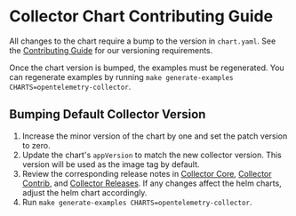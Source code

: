 # Collector Chart Contributing Guide

All changes to the chart require a bump to the version in `chart.yaml`. See the [Contributing Guide](https://github.com/open-telemetry/opentelemetry-helm-charts/blob/main/CONTRIBUTING.md#versioning) for our versioning requirements.

Once the chart version is bumped, the examples must be regenerated.  You can regenerate examples by running `make generate-examples CHARTS=opentelemetry-collector`.

## Bumping Default Collector Version

1. Increase the minor version of the chart by one and set the patch version to zero.
2. Update the chart's `appVersion` to match the new collector version.  This version will be used as the image tag by default.
3. Review the corresponding release notes in [Collector Core](https://github.com/open-telemetry/opentelemetry-collector/releases), [Collector Contrib](https://github.com/open-telemetry/opentelemetry-collector-contrib/releases), and [Collector Releases](https://github.com/open-telemetry/opentelemetry-collector-releases/releases).  If any changes affect the helm charts, adjust the helm chart accordingly.
4. Run `make generate-examples CHARTS=opentelemetry-collector`.
